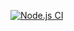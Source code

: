 [![Node.js CI](https://github.com/mohammad-hosein-shahpouri/RequestInfo/actions/workflows/node.js.yml/badge.svg)](https://github.com/mohammad-hosein-shahpouri/RequestInfo/actions/workflows/node.js.yml)